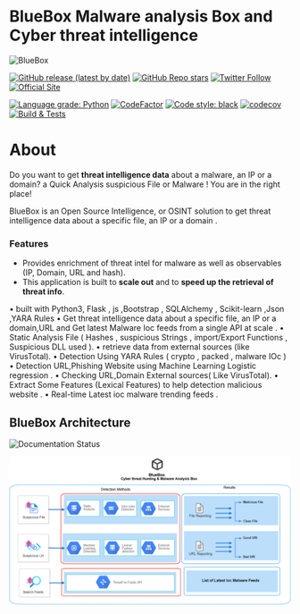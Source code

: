 # BlueBox Malware analysis Box and Cyber threat intelligence



<img src="static_BlueBox/logo.png" width=547 height=150 alt="BlueBox"/>


[![GitHub release (latest by date)](https://img.shields.io/github/v/release/intelowlproject/IntelOwl)](https://github.com/intelowlproject/IntelOwl/releases)
[![GitHub Repo stars](https://img.shields.io/github/stars/svdwi?style=social)](https://twitter.com/aziz_saadaoui)
[![Twitter Follow](https://img.shields.io/twitter/follow/aziz_saadaoui?style=social)](https://twitter.com/intel_owl)
[![Official Site](https://img.shields.io/badge/official-site-blue)](https://intelowlproject.github.io)


[![Language grade: Python](https://img.shields.io/lgtm/grade/python/g/intelowlproject/IntelOwl.svg?logo=lgtm&logoWidth=18)](https://lgtm.com/projects/g/intelowlproject/IntelOwl/context:python)
[![CodeFactor](https://www.codefactor.io/repository/github/intelowlproject/intelowl/badge)](https://www.codefactor.io/repository/github/intelowlproject/intelowl)
[![Code style: black](https://img.shields.io/badge/code%20style-black-000000.svg)](https://github.com/psf/black)
[![codecov](https://codecov.io/gh/intelowlproject/IntelOwl/branch/master/graph/badge.svg?token=R097M4TYA6)](https://codecov.io/gh/intelowlproject/IntelOwl)
[![Build & Tests](https://github.com/intelowlproject/IntelOwl/workflows/Build%20&%20Tests/badge.svg)](https://github.com/intelowlproject/IntelOwl/actions)


# About 
Do you want to get **threat intelligence data** about a malware, an IP or a domain? a Quick Analysis suspicious File or Malware ! 
You are in the right place!

BlueBox is an Open Source Intelligence, or OSINT solution to get threat intelligence data about a specific file, an IP or a domain .
### Features

- Provides enrichment of threat intel for malware as well as observables (IP, Domain, URL and hash).
- This application is built to **scale out** and to **speed up the retrieval of threat info**.

• built with Python3, Flask , js ,Bootstrap , SQLAlchemy ,
Scikit-learn ,Json ,YARA Rules
• Get threat intelligence data about a specific file, an IP or a
domain,URL and Get latest Malware Ioc feeds from a single API
at scale .
• Static Analysis File ( Hashes , suspicious Strings , import/Export
Functions , Suspicious DLL used ).
• retrieve data from external sources (like VirusTotal).
• Detection Using YARA Rules ( crypto , packed , malware IOc )
• Detection URL,Phishing Website using Machine Learning
Logistic regression .
• Checking URL,Domain External sources( Like VirusTotal).
• Extract Some Features (Lexical Features) to help detection
malicious website .
• Real-time Latest ioc malware trending feeds .

## BlueBox Architecture

![Documentation Status](https://readthedocs.org/projects/intelowl/badge/?version=latest) 


<img src="architecture.png"  alt="BlueBox"/>
